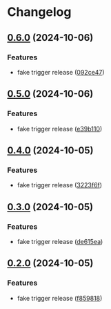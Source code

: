 # Changelog

## [0.6.0](https://github.com/tareks/sample_gem/compare/v0.5.0...v0.6.0) (2024-10-06)


### Features

* fake trigger release ([092ce47](https://github.com/tareks/sample_gem/commit/092ce472a28b2983ff26a73a416bf924ce802d37))

## [0.5.0](https://github.com/tareks/sample_gem/compare/v0.4.0...v0.5.0) (2024-10-06)


### Features

* fake trigger release ([e39b110](https://github.com/tareks/sample_gem/commit/e39b110840b46c1af579de9d03bf31fd94f11edb))

## [0.4.0](https://github.com/tareks/sample_gem/compare/v0.3.0...v0.4.0) (2024-10-05)


### Features

* fake trigger release ([3223f6f](https://github.com/tareks/sample_gem/commit/3223f6fb1d1fb19e22b3d14a6762627e044c0104))

## [0.3.0](https://github.com/tareks/sample_gem/compare/v0.2.0...v0.3.0) (2024-10-05)


### Features

* fake trigger release ([de615ea](https://github.com/tareks/sample_gem/commit/de615eaeda8a0bd2dd2e469f845ed6f4514a85ec))

## [0.2.0](https://github.com/tareks/sample_gem/compare/0.1.4...v0.2.0) (2024-10-05)


### Features

* fake trigger release ([f859818](https://github.com/tareks/sample_gem/commit/f859818083134c21944b6e6514750cb51b227573))
